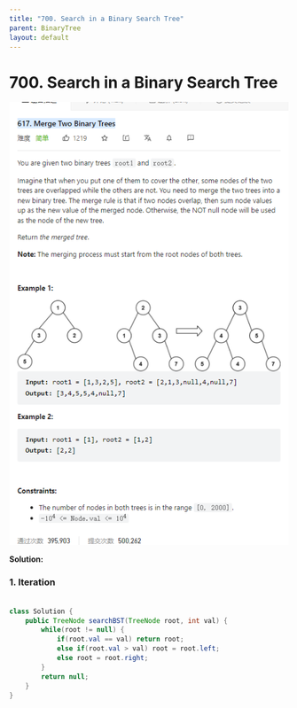 ```yaml
---
title: "700. Search in a Binary Search Tree"
parent: BinaryTree
layout: default
---
```


# 700. Search in a Binary Search Tree

![Example](../../assets/617.png)

**Solution:**

### 1. Iteration

```java

class Solution {
    public TreeNode searchBST(TreeNode root, int val) {
        while(root != null) {
            if(root.val == val) return root;
            else if(root.val > val) root = root.left;
            else root = root.right;
        }
        return null;
    }
}

```
